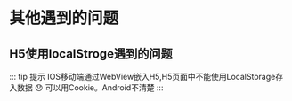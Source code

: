 # 其他遇到的问题

## H5使用localStroge遇到的问题
::: tip 提示
IOS移动端通过WebView嵌入H5,H5页面中不能使用LocalStorage存入数据 :disappointed: 可以用Cookie。Android不清楚
:::
